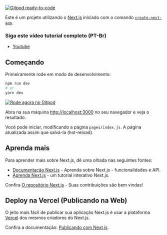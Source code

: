 [![Gitpod ready-to-code](https://img.shields.io/badge/Gitpod-ready--to--code-blue?logo=gitpod)](https://gitpod.io/#https://github.com/Frameworks-JS/NextJS-Tutorial)

Este é um projeto utilizando o [Next.js](https://nextjs.org/) iniciado com o comando [`create-next-app`](https://github.com/vercel/next.js/tree/canary/packages/create-next-app).

### Siga este vídeo tutorial completo (PT-Br) 
- [Youtube](https://www.youtube.com/watch?v=9eI0o8io7I0&list=PLkFMdTTdI9c2js2bPRUhChVA0jdI)

## Começando

Primeiramente rode em modo de desenvolvimento:

```bash
npm run dev
# or
yarn dev
```

[![Rode agora no Gitpod](https://gitpod.io/button/open-in-gitpod.svg)](https://gitpod.io/#https://github.com/Frameworks-JS/NextJS-Tutorial)


Abra na sua máquina [http://localhost:3000](http://localhost:3000) no seu navegador e veja o resultado.

Você pode iniciar, modificando a página `pages/index.js`. A página atualizada assim que salvá-la (hot-reload).

## Aprenda mais

Para aprender mais sobre Next.js, dê uma olhada nas seguintes fontes:

- [Documentação Next.js](https://nextjs.org/docs) - Aprenda sobre Next.js - funcionalidades e API.
- [Aprenda Next.js](https://nextjs.org/learn) - um tutorial interativo Next.js.

Confira [O repositório Next.js](https://github.com/vercel/next.js/) - Suas contribuições são bem vindas!

## Deploy na Vercel (Publicando na Web)

O jeito mais fácil de publicar sua aplicação Next.js é usar a plataforma [Vercel](https://vercel.com/import?utm_medium=default-template&filter=next.js&utm_source=create-next-app&utm_campaign=create-next-app-readme) dos mesmos criadores do Next.js.

Confira a documentação: [Publicando com Next.js](https://nextjs.org/docs/deployment).

